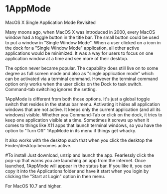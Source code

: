 # 1AppMode
MacOS X Single Application Mode Revisited 

Many moons ago, when MacOS X was introduced in 2000, every MacOS window had a toggle button in the title bar. The small button could be used to put a window in "Single Window Mode". When a user clicked on a icon in the dock for a "Single Window Mode" application, all other active applications would be minimized. It was a way for users to focus on one application window at a time and see more of their desktop.

The option never became popular. The capability does still live on to some degree as full screen mode and also as "single application mode" which can be activated via a terminal command. However the terminal command option only works when the user clicks on the Dock to task switch. Command-tab switching ignores the setting.

1AppMode is different from both those options. It's just a global toggle switch that resides in the status bar menu. Activating it hides all application windows that are not active. It keeps only the current application (and all its windows) visible. Whether you Command-Tab or click on the dock, it tries to keep one application visible at a time. Sometimes it screws up when it comes to things like X11 apps that launch terminal windows, so you have the option to "Turn Off" 1AppMode in its menu if things get whacky.

It also works with the desktop such that when you click the desktop the Finder/desktop becomes active.

#To install
Just download, unzip and launch the app. Fearlessly click the pop-up that warns you are launching an app from the internet. Once launched, 1AppMode will appear in the status bar. If you like it, you can copy it into the Applications folder and have it start when you login by clicking the "Start at Login" option in then menu. 

For MacOS 10.7 and higher. 
